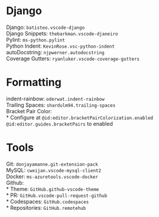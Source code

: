 # Django
Django: `batisteo.vscode-django` \
Django Snippets: `thebarkman.vscode-djaneiro` \
Pylint: `ms-python.pylint` \
Python Indent: `KevinRose.vsc-python-indent` \
autoDocstring: `njpwerner.autodocstring` \
Coverage Gutters: `ryanluker.vscode-coverage-gutters` 


# Formatting
indent-rainbow: `oderwat.indent-rainbow` \
Trailing Spaces: `shardulm94.trailing-spaces` \
Bracket Pair Color: \
    * Configure at `@id:editor.bracketPairColorization.enabled @id:editor.guides.bracketPairs` to enabled

# Tools

Git: `donjayamanne.git-extension-pack` \
MySQL: `cweijan.vscode-mysql-client2` \
Docker: `ms-azuretools.vscode-docker` \
Github: \
    * Theme: `GitHub.github-vscode-theme` \
    * PR: `GitHub.vscode-pull-request-github` \
    * Codespaces: `GitHub.codespaces` \
    * Repositories: `GitHub.remotehub` 